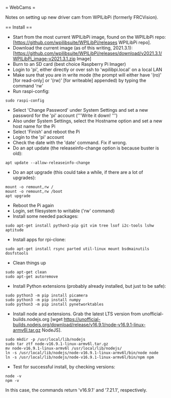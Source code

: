 = WebCams =

Notes on setting up new driver cam from WPILibPi (formerly FRCVision).

== Install ==

 * Start from the most current WPILibPi image, found on the WPILibPi repo: [https://github.com/wpilibsuite/WPILibPi/releases WPILibPi repo].
 * Download the current image (as of this writing, 2021.3.1): [https://github.com/wpilibsuite/WPILibPi/releases/download/v2021.3.1/WPILibPi_image-v2021.3.1.zip Image]
 * Burn to an SD card (best choice Raspberry Pi Imager)
 * Login to 'pi', either directly or over ssh to 'wpilibpi.local' on a local LAN
 * Make sure that you are in write mode (the prompt will either have '(ro)' [for read-only] or '(rw)' [for writeable] appended) by typing the command 'rw'
 * Run raspi-config:
```
sudo raspi-config
```
 * Select 'Change Password' under System Settings and set a new password for the 'pi' account ('''Write it down! ''')
 * Also under System Settings, select the Hostname option and set a new host name for the Pi
 * Select 'Finish' and reboot the Pi
 * Login to the 'pi' account
 * Check the date with the 'date' command.  Fix if wrong.
 * Do an apt update (the releaseinfo-change option is because buster is old):
```
apt update --allow-releaseinfo-change
```
 * Do an apt upgrade (this could take a while, if there are a lot of upgrades):
```
mount -o remount,rw /
mount -o remount,rw /boot
apt upgrade
```
 * Reboot the Pi again
 * Login, set filesystem to writable ('rw' command)
 * Install some needed packages:
```
sudo apt-get install python3-pip git vim tree lsof i2c-tools lshw aptitude
```
 * Install apps for rpi-clone:
```
sudo apt-get install rsync parted util-linux mount bsdmainutils dosfstools
```
 * Clean things up
```
sudo apt-get clean
sudo apt-get autoremove
```
 * Install Python extensions (probably already installed, but just to be safe):
```
sudo python3 -m pip install picamera
sudo python3 -m pip install numpy
sudo python3 -m pip install pynetworktables
```
 * Install node and extensions.  Grab the latest LTS version from unofficial-builds.nodejs.org [wget https://unofficial-builds.nodejs.org/download/release/v16.9.1/node-v16.9.1-linux-armv6l.tar.gz NodeJS].
```
sudo mkdir -p /usr/local/lib/nodejs
sudo tar ztf node-v16.9.1-linux-armv6l.tar.gz
mv node-v16.9.1-linux-armv6l /usr/local/lib/nodejs/
ln -s /usr/local/lib/nodejs/node-v16.9.1-linux-armv6l/bin/node node
ln -s /usr/local/lib/nodejs/node-v16.9.1-linux-armv6l/bin/npm npm
```
 * Test for successful install, by checking versions:
```
node -v
npm -v
```
 In this case, the commands return 'v16.9.1' and '7.21.1', respectively.


